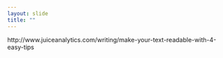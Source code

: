 ```yaml
---
layout: slide
title: ""
---
```


<section data-background-image="assets/images/Slide50.png" data-background-size="90%" data-background-position="center"></section>

<section markdown="1">  
http://www.juiceanalytics.com/writing/make-your-text-readable-with-4-easy-tips
</section>